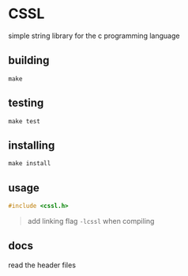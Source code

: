 # CSSL
simple string library for the c programming language

## building
```
make
```

## testing
```
make test
```

## installing
```
make install
```

## usage
```c
#include <cssl.h>
```
> add linking flag `-lcssl` when compiling

## docs
read the header files
